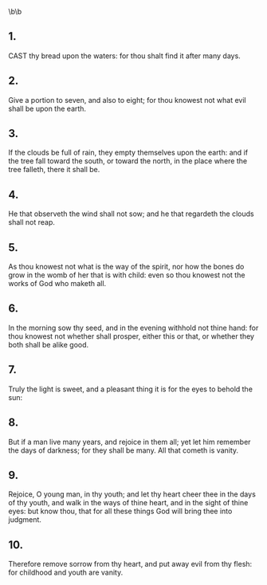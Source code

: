 \b\b
## 1.
CAST thy bread upon the waters: for thou shalt find it after many days.
## 2.
Give a portion to seven, and also to eight; for thou knowest not what evil shall be upon the earth.
## 3.
If the clouds be full of rain, they empty themselves upon the earth: and if the tree fall toward the south, or toward the north, in the place where the tree falleth, there it shall be.
## 4.
He that observeth the wind shall not sow; and he that regardeth the clouds shall not reap.
## 5.
As thou knowest not what is the way of the spirit, nor how the bones do grow in the womb of her that is with child: even so thou knowest not the works of God who maketh all.
## 6.
In the morning sow thy seed, and in the evening withhold not thine hand: for thou knowest not whether shall prosper, either this or that, or whether they both shall be alike good.
## 7.
Truly the light is sweet, and a pleasant thing it is for the eyes to behold the sun:
## 8.
But if a man live many years, and rejoice in them all; yet let him remember the days of darkness; for they shall be many.  All that cometh is vanity.
## 9.
Rejoice, O young man, in thy youth; and let thy heart cheer thee in the days of thy youth, and walk in the ways of thine heart, and in the sight of thine eyes: but know thou, that for all these things God will bring thee into judgment.
## 10.
Therefore remove sorrow from thy heart, and put away evil from thy flesh: for childhood and youth are vanity.
